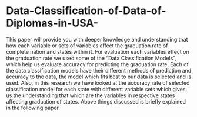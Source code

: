 # Data-Classification-of-Data-of-Diplomas-in-USA-
This paper will provide you with deeper knowledge and understanding that how each variable or sets of variables affect the graduation rate of complete nation and states within it. 
For evaluation each variables effect on the graduation rate we used some of the “Data Classification Models”, which help us evaluate accuracy for predicting the graduation rate. 
Each of the data classification models have their different methods of prediction and accuracy to the data, the model which fits best to our data is selected and is used. 
Also, in this research we have looked at the accuracy rate of selected classification model for each state with different variable sets which gives us the understanding that which are the variables in respective states affecting graduation of states. 
Above things discussed is briefly explained in the following paper.
